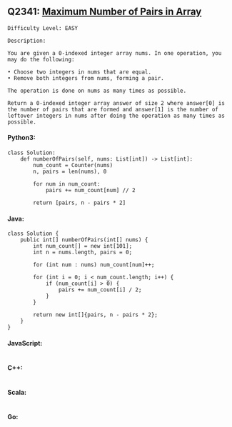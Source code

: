 ## Q2341: [Maximum Number of Pairs in Array](https://leetcode.com/problems/maximum-number-of-pairs-in-array/)

```
Difficulty Level: EASY
```

```
Description:

You are given a 0-indexed integer array nums. In one operation, you may do the following:

• Choose two integers in nums that are equal.
• Remove both integers from nums, forming a pair.

The operation is done on nums as many times as possible.

Return a 0-indexed integer array answer of size 2 where answer[0] is the number of pairs that are formed and answer[1] is the number of leftover integers in nums after doing the operation as many times as possible.
```

#### Python3:

```
class Solution:
    def numberOfPairs(self, nums: List[int]) -> List[int]:
        num_count = Counter(nums)
        n, pairs = len(nums), 0

        for num in num_count:
            pairs += num_count[num] // 2

        return [pairs, n - pairs * 2]
```

#### Java:

```
class Solution {
    public int[] numberOfPairs(int[] nums) {
        int num_count[] = new int[101];
        int n = nums.length, pairs = 0;

        for (int num : nums) num_count[num]++;

        for (int i = 0; i < num_count.length; i++) {
            if (num_count[i] > 0) {
                pairs += num_count[i] / 2;
            }
        }
        
        return new int[]{pairs, n - pairs * 2};
    }
}
```

#### JavaScript:

```

```

#### C++:

```

```

#### Scala:

```

```

#### Go:

```

```